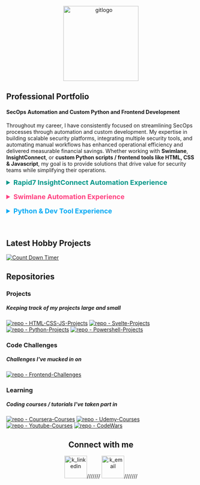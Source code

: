 <!-- PROJECT LOGO -->
<br />
<div align="center">
<a href="https://github.com/Zero2164"><img width="200px" src='https://i.postimg.cc/9ftSxC9h/gitlogo.png' border='0' alt='gitlogo'/></a>
<br>
</div>
<!-- Latest -->













<h2 id="expDetails">Professional Portfolio</h2>

#### **SecOps Automation and Custom Python and Frontend Development**
Throughout my career, I have consistently focused on streamlining SecOps processes through automation and custom development. My expertise in building scalable security platforms, integrating multiple security tools, and automating manual workflows has enhanced operational efficiency and delivered measurable financial savings. Whether working with **Swimlane**, **InsightConnect**, or **custom Python scripts / frontend tools like HTML, CSS & Javascript**, my goal is to provide solutions that drive value for security teams while simplifying their operations.


<details>
<summary style="font-size:18px; color:#009688;"><strong>Rapid7 InsightConnect Automation Experience</strong></summary>
<p>

#### **Overview**

Prior to my work with Swimlane, I gained valuable experience in automating processes using Rapid7 InsightConnect. This experience laid the groundwork for my later automation efforts, with a focus on simplifying and improving alerting processes for a Managed Security Service Provider (MSSP).
#### **Key Contributions**

- **Alerting Stack Simplification**
Streamlined multi-country/suspicious authentication alerting by integrating various threat intelligence sources (e.g., whois lookups, threat feeds) and security tools such as Secure Web Gateway (SWG). Built automation workflows that compared incoming alerts against these sources, automatically disabling suspicious user accounts when necessary.

- **Automation and Integration**
Leveraged APIs to automate workflows across multiple customers, deploying custom solutions for each. This required extensive testing, deployment, and administration of InsightConnect tooling.

- **User Interaction Automation**
Developed automated user interaction workflows to handle customer outreach in the event of suspicious activity, ensuring prompt responses and reducing the manual workload on SOC teams.

#### **Challenges and Solutions**
A significant challenge was the need for customer-specific deployments of InsightConnect workflows. To address this, I developed scalable processes for API integration and automation that could be replicated across multiple environments.
</details>
<br>

<details>
<summary style="font-size:18px; color:#FF3E7F"><strong>Swimlane Automation Experience</strong></summary>

#### **Overview**
During my time as a Security Engineer, I played a key role in developing and optimising a custom Swimlane platform that streamlined SOC operations. My work on this project involved creating a unified control panel for analysts, integrating various security tools, and leveraging automation to enhance incident response and operational efficiency. The result was an advanced solution that not only reduced manual workloads but also delivered significant cost savings.

#### **Key Contributions**
- **Unified SOC Control Panel**  
   Developed a comprehensive SOC operations dashboard using **custom Python plugins** and **JavaScript widgets**. This interface enabled analysts to conduct investigative analysis from a single, streamlined platform, integrating data from multiple sources.
  
- **Integration of Multiple Security Platforms**  
   Integrated investigations from **Rapid7** and detections/incidents from **Crowdstrike**, managing multi-customer tenants with customer-specific indicators and automating event handling.
  
- **Automation Playbooks**  
   Designed and implemented automation playbooks that assessed incoming events and executed auto-closures based on customer-specific global artefacts. These playbooks reduced noise and flagged events requiring attention, creating workflows for recurring incidents.
  
- **Custom API Integrations**  
   Built custom Python API plugins to integrate with **JIRA** (primary customer ticketing system), **Crowdstrike**, and **Rapid7**. Automated updates across these systems to ensure consistent communication between sources, with synchronised comments across all platforms.

- **Threat Intelligence Integration**  
   Automated threat intelligence lookups by integrating sources such as **Crowdstrike**, **Rapid7**, and community intelligence feeds. This provided real-time context and confidence ratings, simplifying decision-making for analysts.
  
- **Action Buttons and Pre-Built Templates**  
   Created custom action buttons for **disabling users** and **network containment**, enabling analysts to take immediate action. Developed email templates that auto-populated from customer-specific global artefacts, streamlining communication.

#### **Results**
- **Dashboard and Reporting**  
   Built custom dashboard views for **Analysts**, **Managers**, and **POC customers**. These dashboards provided clear metrics on incident response efficiency and demonstrated the financial benefits of automation.
  
- **Cost and Time Savings**  
   Over a 12-month period, the Swimlane solution saved over **$300,000 USD** in manual labour by reducing the time required for incident management. This resulted in greater efficiency, allowing analysts to focus on real investigations and high-priority tasks.
  
- **Onboarding Efficiency**  
   Simplified onboarding for new analysts by centralising workflows into a single interface, reducing the need for in-depth knowledge of underlying platforms like Crowdstrike and Rapid7.
</details>
<br>

<details>
<summary style="font-size:18px; color:#03A9F4"><strong>Python & Dev
Tool Experience</strong></summary>

#### **Python Development**  
- **Custom Python API Plugins**  
   Developed plugins for Swimlane that integrated with external tools such as **JIRA**, **Crowdstrike**, and **Rapid7**, facilitating automation of investigation workflows, record updates, and synchronisation across platforms.
  
- **Automation Scripts**  
   Wrote Python scripts for various security tasks, including **automated lookups**, **event triaging**, and **workflow management**, which streamlined manual tasks and improved response times.
  
- **Infrastructure as Code (IaC)**  
   Experience in leveraging Python within **Infrastructure as Code** (IaC) environments to automate the deployment of cloud infrastructure and security policies, contributing to overall system reliability and efficiency.

#### **Other Programming and Technical Skills**  
- **JavaScript/Frontend Development**  
   Utilised **JavaScript** and **HTML** and **CSS** practices to create custom widgets for Swimlane’s frontend, as well as other projects like SOCAPPS, an internal developed offering for customers attack surface management where I utilised tools like **Flask** The focus being to ensure seamless integration between the user interface and backend automation scripts.
  
- **CI/CD Pipeline Management**  
   Managed **CI/CD pipelines** to support automated code deployments using a company managed Gitlab instance, ensuring consistent updates across cloud environments and the Swimlane platform.
  
- **Cloud Technologies**  
   Experience with cloud platforms and various plugins, including **AWS** and **Azure**, in conjunction with security automation and incident response workflows.
</details>

<br>
<br>


<h2>Latest Hobby Projects</h2>

[![Count Down Timer](https://img.shields.io/badge/Latest-Count_Down_Timer-orange?style=for-the-badge&logo=firebase&logoColor=white&color=orange)](https://github.com/Zero2164/HTML-CSS-JS-Projects/tree/main/countdown_timer) 



<!-- Repos -->
 <h2>Repositories</h2>


### Projects

##### Keeping track of my projects large and small

[![repo - HTML-CSS-JS-Projects](https://img.shields.io/badge/Repo-HTML_CSS_JS_Projects-100000?style=for-the-badge&logo=HTML5&logoColor=white&color=00C878)](https://github.com/Zero2164/HTML-CSS-JS-Projects)
[![repo - Svelte-Projects](https://img.shields.io/badge/Repo-Svelte_Projects-100000?style=for-the-badge&logo=Svelte&logoColor=white&color=00C878)](https://github.com/Zero2164/Svelte-Projects)
[![repo - Python-Projects](https://img.shields.io/badge/Repo-Python_Projects-100000?style=for-the-badge&logo=Python&logoColor=white&color=00C878)](https://github.com/Zero2164/Python-Projects) 
[![repo - Powershell-Projects](https://img.shields.io/badge/Repo-Powershell_Projects-100000?style=for-the-badge&logo=Powershell&logoColor=white&color=00C878)](https://github.com/Zero2164/Powershell-Projects)





### Code Challenges

##### Challenges I've mucked in on

[![repo - Frontend-Challenges](https://img.shields.io/badge/Repo-Frontend--Challenges-100000?style=for-the-badge&logo=Codepen&logoColor=white&color=Eedf51)](https://github.com/Zero2164/Frontend-Challenges)


### Learning

##### Coding courses / tutorials I've taken part in
  
[![repo - Coursera-Courses](https://img.shields.io/badge/Repo-Coursera_Courses-100000?style=for-the-badge&logo=Coursera&logoColor=white&color=268694)](https://github.com/Zero2164/Coursera-Learning) 
[![repo - Udemy-Courses](https://img.shields.io/badge/Repo-Udemy_Courses-100000?style=for-the-badge&logo=Udemy&logoColor=white&color=268694)](https://github.com/Zero2164/Udemy-Learning)
[![repo - Youtube-Courses](https://img.shields.io/badge/Repo-Youtube_Courses-100000?style=for-the-badge&logo=Youtube&logoColor=white&color=268694)](https://github.com/Zero2164/Youtube-Learning)
[![repo - CodeWars](https://img.shields.io/badge/Repo-CodeWars_Challenges-100000?style=for-the-badge&logo=codewars&logoColor=white&color=268694)](https://github.com/Zero2164/codewars)
<br>
<div align="center">
<!-- CONTACT ME -->
<h2>Connect with me</h2>
 
[<img width="60px" src='https://cdn-icons-png.flaticon.com/512/1383/1383262.png' alt='k_linkedin'/>](https://www.linkedin.com/in/kyle-lamont-a72326152)///////
[<img width="60px" src='https://cdn-icons-png.flaticon.com/512/3447/3447695.png' alt='k_email'/>](mailto:kylejlamont@hotmail.com)///////

</div>

<!-- Icon Images provided by: https://www.flaticon.com/ -->
